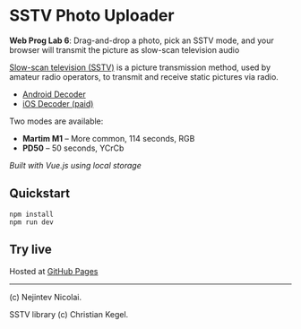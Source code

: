 # SSTV Photo Uploader 

**Web Prog Lab 6**: Drag-and-drop a photo, pick an SSTV mode, and your browser will transmit the picture as slow-scan television audio

[Slow-scan television (SSTV)](https://en.wikipedia.org/wiki/Slow-scan_television) is a picture transmission method, used by amateur radio operators, to transmit and receive static pictures via radio.

* [Android Decoder](https://play.google.com/store/apps/details?id=xdsopl.robot36&hl=en)
* [iOS Decoder (paid)](https://apps.apple.com/us/app/sstv-slow-scan-tv/id387910013)

Two modes are available:

* **Martim M1** – More common, 114 seconds, RGB
* **PD50** – 50 seconds, YCrCb

*Built with Vue.js using local storage*

## Quickstart

```shell
npm install
npm run dev 
```

## Try live

Hosted at [GitHub Pages](https://niksays.github.io/tum-web-lab6/)

---

(c) Nejintev Nicolai. 

SSTV library (c) Christian Kegel.
